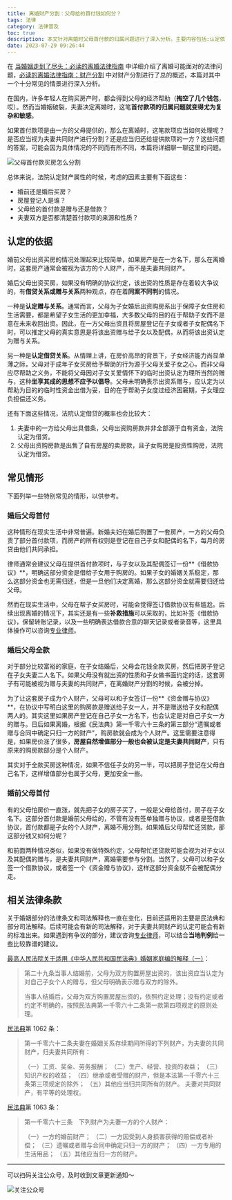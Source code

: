 ```yaml
---
title: 离婚财产分割：父母给的首付钱如何分？
tags: 法律
category: 法律普及
toc: true
description: 本文针对离婚时父母首付款的归属问题进行了深入分析。主要内容包括:认定依据是婚前婚后买房及父母出资性质;常见情形有婚后父母首付、婚后父母全款及婚前父母首付;法院可能认定借贷或赠与关系;建议签订相关协议明确出资性质。
date: 2023-07-29 09:26:44
---
```


在 [当婚姻走到了尽头：必读的离婚法律指南](https://selfboot.cn/2023/07/21/divorce_legal_knowlage/) 中详细介绍了离婚可能面对的法律问题，[必读的离婚法律指南：财产分割](https://selfboot.cn/2023/07/23/divorce_legal_money/) 中对财产分割进行了总的概述，本篇对其中一个十分常见的情景进行深入分析。

在国内，许多年轻人在购买房产时，都会得到父母的经济帮助（**掏空了几个钱包**，哎）。然而当婚姻破裂，夫妻决定离婚时，这笔**首付款项的归属问题就变得尤为复杂和敏感**。

如果首付款项是由一方的父母提供的，那么在离婚时，这笔款项应当如何处理呢？是否应当视为夫妻共同财产进行分割？还是应当归还给提供款项的一方？这些问题的答案，可能会因为具体情况的不同而有所不同，本篇将详细聊一聊这里的问题。

![父母首付款买房怎么分割](https://slefboot-1251736664.file.myqcloud.com/20230730_divorce_legal_money_parent.png)

<!--more-->

总体来说，法院认定财产属性的时候，考虑的因素主要有下面这些：

- 婚前还是婚后买房？
- 房屋登记人是谁？
- 父母给的首付款是赠与还是借款？
- 夫妻双方是否都清楚首付款项的来源和性质？

## 认定的依据

婚前父母出资买房的情况处理起来比较简单，如果房产是在一方名下，那么在离婚时，这套房产通常会被视为该方的个人财产，而不是夫妻共同财产。

婚后父母出资买房，如果没有明确的协议约定，该出资的性质是存在着较大争议的，有**借贷关系或赠与关系**两种观点，存在着**同案不同判**的情况。

一种是**认定赠与关系**。通常而言，父母为子女婚后出资购房系出于保障子女住房和生活需要，都是希望子女生活的更加幸福，大多数父母的目的在于帮助子女而不是意在未来收回出资。因此，在一方父母出资且将房屋登记在子女或者子女配偶名下时，可以推定父母的真实意思是将该出资赠与给子女以及配偶，从而将该出资认定为赠与关系。

另一种是**认定借贷关系**。从情理上讲，在房价高昂的背景下，子女经济能力尚显单薄之际，父母对于成年子女买房给予帮助的行为源于父母关爱子女之心，而非父母应尽帮助之义务，不能将父母因对子女关爱情怀下的临时出资认定为理所当然的赠与，这种**坐享其成的思想不应予以倡导**。父母未明确表示出资系赠与，应认定为以帮助为目的的临时性资金出借为妥，目的在于帮助子女度过经济困窘期，子女理应负担偿还义务。

还有下面这些情况，法院认定借贷的概率也会比较大：

1. 夫妻中的一方给父母出具借条，父母出资购房款并非全部源于自有资金，法院认定为借贷。
2. 父母出资购房款是出售了自有房屋的卖房款，且子女购房是投资性购房，法院认定为借贷。

## 常见情形

下面列举一些特别常见的情形，以供参考。

### 婚后父母首付

这种情形在现实生活中非常普遍。新婚夫妇在婚后购置了一套房产，一方的父母负责了部分首付款项，而房产的所有权则是登记在自己子女和配偶的名下，每月的房贷由他们共同承担。

律师通常会建议父母在提供首付款项时，与子女以及其配偶签订一份**《借款协议》**，明确这部分资金是借给子女用于购房的。如果子女的婚姻关系稳定，那么这部分资金也无需归还，但是一旦他们决定离婚，那么这部分资金就需要归还给父母。

然而在现实生活中，父母在帮子女买房时，可能会觉得签订借款协议有些尴尬。后续出现离婚的情况下，其实还是有一些**补救措施**可以采取的，比如补签《借款协议》，保留转账记录，以及一些明确表达借款合意的聊天记录或者录音等，这里具体操作可以咨询[专业律师](https://selfboot.cn/links)。

### 婚后父母全款

对于部分比较富裕的家庭，在子女结婚后，父母会花钱全款买房，然后把房子登记在子女夫妻二人名下。如果父母没有就出资的性质和子女做书面约定的话，这套房子有可能被视为赠与夫妻的共同财产，在离婚财产分割的时候，会被分掉。

为了让这套房子成为个人财产，父母可以和子女签订一份**《资金赠与协议》**，在协议中写明白这里的购房款是赠送给子女一人，并不是赠送给子女和配偶两人的。其实这里如果房产登记在自己子女一方名下，也会认定是对自己子女一方的赠与。日后如果离婚，根据《民法典》第一千零六十三条的第三部分“遗嘱或者赠与合同中确定只归一方的财产”，购房款就会成为个人财产。这里需要注意得是，如果房价涨了很多，**房屋自然增值部分一般也会被认定是夫妻共同财产**，只有原来的购房款部分是个人财产。

其实对于全款买房这种情况，如果不信任子女的另一半，可以把房子登记在父母自己名下，这样增值部分也属于父母，更加安全一些。

### 婚前父母首付

有的父母怕房价一直涨，就先把子女的房子买了，一般是父母给首付，房子在子女名下。这部分首付款是婚前父母给的，不管有没有签单独赠与协议，或者是签借款协议，首付款都是子女的个人财产，离婚不用分割。如果婚后父母帮忙还贷款，那这部分钱又如何分呢？

和前面两种情况类似，如果没有做特殊约定，父母帮忙还贷款可能会视为对子女以及其配偶的赠与，是夫妻共同财产，离婚需要参与分割。当然了，父母可以和子女签一个借款协议，或者签一个《资金赠与协议》，这样这部分资金就不会被配偶分走。

## 相关法律条款

关于婚姻部分的法律条文和司法解释也一直在变化，目前还适用的主要是民法典和部分司法解释。后续可能会有新的司法解释，对于夫妻共同财产的认定可能会有新的标准出来。如果遇到有争议的部分，建议咨询[专业律师](https://selfboot.cn/links)，可以结合**当地判例**给一些比较靠谱的建议。

[最高人民法院关于适用《中华人民共和国民法典》婚姻家庭编的解释（一）](https://www.court.gov.cn/fabu-xiangqing-282071.html)：

> 第二十九条当事人结婚前，父母为双方购置房屋出资的，该出资应当认定为对自己子女个人的赠与，但父母明确表示赠与双方的除外。
>   
> 当事人结婚后，父母为双方购置房屋出资的，依照约定处理；没有约定或者约定不明确的，按照民法典第一千零六十二条第一款第四项规定的原则处理。

[民法典](http://www.npc.gov.cn/npc/c30834/202006/75ba6483b8344591abd07917e1d25cc8.shtml)第 1062 条：

> 第一千零六十二条夫妻在婚姻关系存续期间所得的下列财产，为夫妻的共同财产，归夫妻共同所有：
> 
>（一）工资、奖金、劳务报酬；
>（二）生产、经营、投资的收益；
>（三）知识产权的收益；
>（四）继承或者受赠的财产，但是本法第一千零六十三条第三项规定的除外；
>（五）其他应当归共同所有的财产。
> 夫妻对共同财产，有平等的处理权。

[民法典](http://www.npc.gov.cn/npc/c30834/202006/75ba6483b8344591abd07917e1d25cc8.shtml)第 1063 条：

> 第一千零六十三条  下列财产为夫妻一方的个人财产：
>
>（一）一方的婚前财产；
>（二）一方因受到人身损害获得的赔偿或者补偿；
>（三）遗嘱或者赠与合同中确定只归一方的财产；
>（四）一方专用的生活用品；
>（五）其他应当归一方的财产。


--- 
可以扫码关注公众号，及时收到文章更新通知～

![关注公众号](https://slefboot-1251736664.file.myqcloud.com/20230721_wx_qrcode.png)